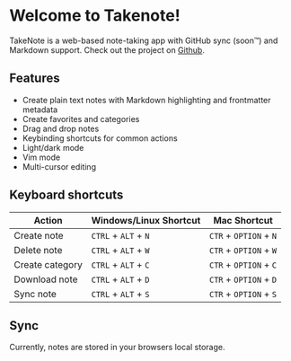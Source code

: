 # Welcome to Takenote!

TakeNote is a web-based note-taking app with GitHub sync (soon™️) and Markdown support. Check out the project on [Github](https://github.com/kevinlin-crypto/takenote-working).

## Features

- Create plain text notes with Markdown highlighting and frontmatter metadata
- Create favorites and categories
- Drag and drop notes
- Keybinding shortcuts for common actions
- Light/dark mode
- Vim mode
- Multi-cursor editing

## Keyboard shortcuts

| Action          | Windows/Linux Shortcut | Mac Shortcut           |
| --------------- | ---------------------- | ---------------------- |
| Create note     | `CTRL` + `ALT` + `N`   | `CTR` + `OPTION` + `N` |
| Delete note     | `CTRL` + `ALT` + `W`   | `CTR` + `OPTION` + `W` |
| Create category | `CTRL` + `ALT` + `C`   | `CTR` + `OPTION` + `C` |
| Download note   | `CTRL` + `ALT` + `D`   | `CTR` + `OPTION` + `D` |
| Sync note       | `CTRL` + `ALT` + `S`   | `CTR` + `OPTION` + `S` |

## Sync

Currently, notes are stored in your browsers local storage.
